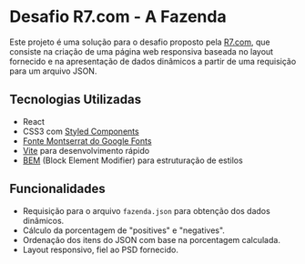 # Desafio R7.com - A Fazenda

Este projeto é uma solução para o desafio proposto pela [R7.com](https://github.com/r7com/frontend-test), que consiste na criação de uma página web responsiva baseada no layout fornecido e na apresentação de dados dinâmicos a partir de uma requisição para um arquivo JSON.

## Tecnologias Utilizadas

- React
- CSS3 com [Styled Components](https://styled-components.com/) 
- [Fonte Montserrat do Google Fonts](https://fonts.google.com/specimen/Montserrat)
- [Vite](https://vitejs.dev/) para desenvolvimento rápido
- [BEM](http://getbem.com/) (Block Element Modifier) para estruturação de estilos
 

## Funcionalidades

- Requisição para o arquivo `fazenda.json` para obtenção dos dados dinâmicos.
- Cálculo da porcentagem de "positives" e "negatives".
- Ordenação dos itens do JSON com base na porcentagem calculada.
- Layout responsivo, fiel ao PSD fornecido. 
